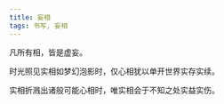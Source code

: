```yaml
---
title: 妄相
tags: 书写, 妄相
---
```


凡所有相，皆是虚妄。

时光照见实相如梦幻泡影时，仅心相犹以单开世界实存实续。

实相折溅出诸般可能心相时，唯实相会于不知之处实益实伤。
